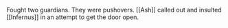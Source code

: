 Fought two guardians.
They were pushovers.
[[Ash]] called out and insulted [[Infernus]] in an attempt to get the door open.